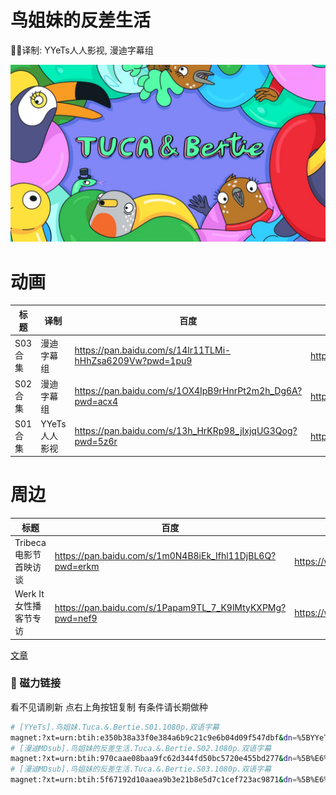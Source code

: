 # 鸟姐妹的反差生活

✍🏻译制: YYeTs人人影视, 漫迪字幕组

![maxresdefault.jpeg](maxresdefault.jpeg)

# 动画

| 标题 | 译制 | 百度 | 阿里 | MDpan |
| --- | --- | --- | --- | --- |
| S03合集 | 漫迪字幕组 | https://pan.baidu.com/s/14lr11TLMi-hHhZsa6209Vw?pwd=1pu9 | https://www.aliyundrive.com/s/SA3Ztd8iqHX | https://mdpan.tk/zh-CN/%E9%B8%9F%E5%A7%90%E5%A6%B9%E7%9A%84%E5%8F%8D%E5%B7%AE%E7%94%9F%E6%B4%BB/Season%203/ |
| S02合集 | 漫迪字幕组 | https://pan.baidu.com/s/1OX4IpB9rHnrPt2m2h_Dg6A?pwd=acx4 | https://www.aliyundrive.com/s/jE2HdQoRGhK | https://mdpan.tk/%E9%B8%9F%E5%A7%90%E5%A6%B9%E7%9A%84%E5%8F%8D%E5%B7%AE%E7%94%9F%E6%B4%BB |
| S01合集 | YYeTs人人影视 | https://pan.baidu.com/s/13h_HrKRp98_jIxjqUG3Qog?pwd=5z6r | https://www.aliyundrive.com/s/tGmPKH3CkNF | https://mdpan.tk/%E9%B8%9F%E5%A7%90%E5%A6%B9%E7%9A%84%E5%8F%8D%E5%B7%AE%E7%94%9F%E6%B4%BB |

# 周边

| 标题 | 百度 | 阿里 | 微博 | Bilibili |
| --- | --- | --- | --- | --- |
| Tribeca电影节首映访谈 | https://pan.baidu.com/s/1m0N4B8iEk_Ifhl11DjBL6Q?pwd=erkm | https://www.aliyundrive.com/s/28yyyg2uu3i | https://weibo.com/2355632031/KuYN1q6eV | https://www.bilibili.com/video/BV13M4y1V7N2 |
| Werk It女性播客节专访 | https://pan.baidu.com/s/1Papam9TL_7_K9lMtyKXPMg?pwd=nef9 | https://www.aliyundrive.com/s/28yyyg2uu3i | https://weibo.com/2355632031/M4dRRuKVj | https://www.bilibili.com/video/BV1E14y1s7mW |

[文章](%E6%96%87%E7%AB%A0%20f6700a3a00694059a006a3db950e0eca.csv)

### 🧲 磁力链接

看不见请刷新 点右上角按钮复制 有条件请长期做种

```bash
# [YYeTs].鸟姐妹.Tuca.&.Bertie.S01.1080p.双语字幕
magnet:?xt=urn:btih:e350b38a33f0e384a6b9c21c9e6b04d09f547dbf&dn=%5BYYeTs%5D.%E9%B8%9F%E5%A7%90%E5%A6%B9.Tuca.%26.Bertie.S01.1080p.%E5%8F%8C%E8%AF%AD%E5%AD%97%E5%B9%95&tr=http%3A%2F%2Falltorrents.net%3A80%2Fbt%2Fannounce.php&tr=http%3A%2F%2Fbluebird-hd.org%2Fannounce.php&tr=http%3A%2F%2Fwww.thetradersden.org%2Fforums%2Ftracker%2Fannounce.php&tr=http%3A%2F%2Ftracker.trancetraffic.com%3A80%2Fannounce.php&tr=http%3A%2F%2Firrenhaus.dyndns.dk%3A80%2Fannounce.php&tr=http%3A%2F%2F1337.abcvg.info%3A80%2Fannounce&tr=http%3A%2F%2Fbt.beatrice-raws.org%3A80%2Fannounce&tr=http%3A%2F%2Fwww.tribalmixes.com%3A80%2Fannounce.php&tr=http%3A%2F%2Fwww.wareztorrent.com%3A80%2Fannounce
# [漫迪MDsub].鸟姐妹的反差生活.Tuca.&.Bertie.S02.1080p.双语字幕
magnet:?xt=urn:btih:970caae08baa9fc62d344fd50bc5720e455bd277&dn=%5B%E6%BC%AB%E8%BF%AAMDsub%5D.%E9%B8%9F%E5%A7%90%E5%A6%B9%E7%9A%84%E5%8F%8D%E5%B7%AE%E7%94%9F%E6%B4%BB.Tuca.%26.Bertie.S02.1080p.%E5%8F%8C%E8%AF%AD%E5%AD%97%E5%B9%95&tr=http%3A%2F%2Falltorrents.net%3A80%2Fbt%2Fannounce.php&tr=http%3A%2F%2Fbluebird-hd.org%2Fannounce.php&tr=http%3A%2F%2Fwww.thetradersden.org%2Fforums%2Ftracker%2Fannounce.php&tr=http%3A%2F%2Ftracker.trancetraffic.com%3A80%2Fannounce.php&tr=http%3A%2F%2Firrenhaus.dyndns.dk%3A80%2Fannounce.php&tr=http%3A%2F%2F1337.abcvg.info%3A80%2Fannounce&tr=http%3A%2F%2Fbt.beatrice-raws.org%3A80%2Fannounce&tr=http%3A%2F%2Fwww.tribalmixes.com%3A80%2Fannounce.php&tr=http%3A%2F%2Fwww.wareztorrent.com%3A80%2Fannounce
# [漫迪MDsub].鸟姐妹的反差生活.Tuca.&.Bertie.S03.1080p.双语字幕
magnet:?xt=urn:btih:5f67192d10aaea9b3e21b8e5d7c1cef723ac9871&dn=%5B%E6%BC%AB%E8%BF%AAMDsub%5D.%E9%B8%9F%E5%A7%90%E5%A6%B9%E7%9A%84%E5%8F%8D%E5%B7%AE%E7%94%9F%E6%B4%BB.Tuca.%26.Bertie.S03.1080p.%E5%8F%8C%E8%AF%AD%E5%AD%97%E5%B9%95&tr=http%3A%2F%2Falltorrents.net%3A80%2Fbt%2Fannounce.php&tr=http%3A%2F%2Fbluebird-hd.org%2Fannounce.php&tr=http%3A%2F%2Fwww.thetradersden.org%2Fforums%2Ftracker%2Fannounce.php&tr=http%3A%2F%2Ftracker.trancetraffic.com%3A80%2Fannounce.php&tr=http%3A%2F%2Firrenhaus.dyndns.dk%3A80%2Fannounce.php&tr=http%3A%2F%2F1337.abcvg.info%3A80%2Fannounce&tr=http%3A%2F%2Fbt.beatrice-raws.org%3A80%2Fannounce&tr=http%3A%2F%2Fwww.tribalmixes.com%3A80%2Fannounce.php&tr=http%3A%2F%2Fwww.wareztorrent.com%3A80%2Fannounce
```